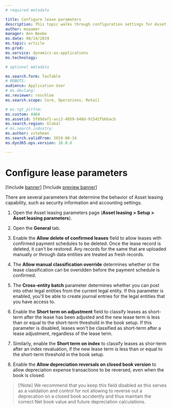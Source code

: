 ```yaml
---
# required metadata

title: Configure lease parameters
description: This topic walks through configuration settings for Asset leasing, such as security information and accounting settings.
author: moaamer
manager: Ann Beebe
ms.date: 08/14/2019
ms.topic: article
ms.prod: 
ms.service: dynamics-ax-applications
ms.technology: 

# optional metadata

ms.search.form: TaxTable
# ROBOTS: 
audience: Application User
# ms.devlang: 
ms.reviewer: roschlom
ms.search.scope: Core, Operations, Retail

# ms.tgt_pltfrm: 
ms.custom: 4464
ms.assetid: 5f89daf1-acc2-4959-b48d-91542fb6bacb
ms.search.region: Global
# ms.search.industry: 
ms.author: vstehman
ms.search.validFrom: 2019-08-14
ms.dyn365.ops.version: 10.0.6

---
```


# Configure lease parameters

[!include [banner](../includes/banner.md)]
[!include [preview banner](../includes/preview-banner.md)]

There are several parameters that determine the behavior of Asset leasing capability, such as security information and accounting settings.

1.	Open the Asset leasing parameters page (**Asset leasing > Setup > Asset leasing parameters**).

2.	Open the **General** tab.

3.	Enable the **Allow delete of confirmed leases** field to allow leases with confirmed payment schedules to be deleted. Once the lease record is deleted, it can't be restored. Any records for the same that are uploaded manually or through data entities are treated as fresh records.

4.	The **Allow manual classification override** determines whether or the lease classification can be overidden before the payment schedule is confirmed.

5.	The **Cross-entity batch** parameter determines whether you can post into other legal entities from the current legal entity. If this parameter is enabled, you'll be able to create journal entries for the legal entities that you have access to.

6.	Enable the **Short term on adjustment** field to classify leases as short-term after the lease has been adjusted and the new lease term is less than or equal to the short-term threshold in the book setup. If this parameter is disabled, leases won't be classified as short-term after a lease adjustment, regardless of the lease term.

7.	Similarly, enable the **Short term on index** to classify leases as shor-term after an index revaluation, if the new lease term is less than or equal to the short-term threshold in the book setup.

8.	Enable the **Allow depreciation reversals on closed book version** to allow depreciation expense transactions to be reversed, even when the book is closed.
 	
 >  [!Note]
 >  We recommend that you keep this field disabled as this serves as a validation and control for not allowing to reverse out a deprecation on a closed book accidently and thus maintain the correct Net book value and future depreciation calculations.



